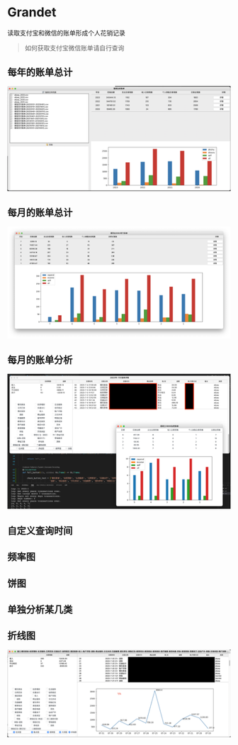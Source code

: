 # Grandet

读取支付宝和微信的账单形成个人花销记录

> 如何获取支付宝微信账单请自行查询

## 每年的账单总计

![img](./images/index_01.png)

## 每月的账单总计

![img](./images/index_02.png)

## 每月的账单分析

![img](./images/index_05.png)

## 自定义查询时间

## 频率图

## 饼图

## 单独分析某几类

## 折线图

![img](./images/index_06.png)
